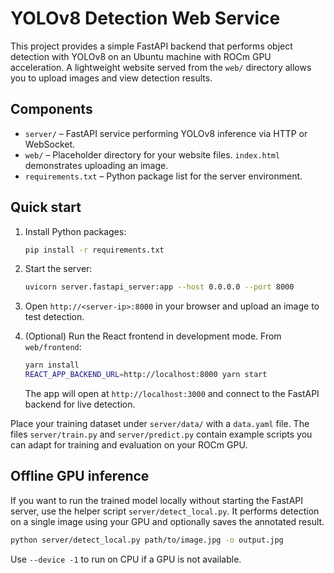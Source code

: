 # YOLOv8 Detection Web Service

This project provides a simple FastAPI backend that performs object detection with YOLOv8 on an Ubuntu machine with ROCm GPU acceleration. A lightweight website served from the `web/` directory allows you to upload images and view detection results.

## Components

* `server/` – FastAPI service performing YOLOv8 inference via HTTP or WebSocket.
* `web/` – Placeholder directory for your website files. `index.html` demonstrates uploading an image.
* `requirements.txt` – Python package list for the server environment.

## Quick start

1. Install Python packages:
   ```bash
   pip install -r requirements.txt
   ```
2. Start the server:
   ```bash
   uvicorn server.fastapi_server:app --host 0.0.0.0 --port 8000
   ```
3. Open `http://<server-ip>:8000` in your browser and upload an image to test detection.

4. (Optional) Run the React frontend in development mode. From `web/frontend`:
   ```bash
   yarn install
   REACT_APP_BACKEND_URL=http://localhost:8000 yarn start
   ```

   The app will open at `http://localhost:3000` and connect to the FastAPI backend for live detection.

Place your training dataset under `server/data/` with a `data.yaml` file. The files `server/train.py` and `server/predict.py` contain example scripts you can adapt for training and evaluation on your ROCm GPU.

## Offline GPU inference

If you want to run the trained model locally without starting the FastAPI server,
use the helper script `server/detect_local.py`. It performs detection on a single
image using your GPU and optionally saves the annotated result.

```bash
python server/detect_local.py path/to/image.jpg -o output.jpg
```

Use `--device -1` to run on CPU if a GPU is not available.
